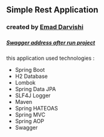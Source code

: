 <h2>Simple Rest Application</h2>

<h3>created by <a href="https://www.linkedin.com/in/darvishi-emad/" target="_blank">Emad Darvishi</a><h3>

<h5><a href="http://localhost:8080/api/swagger-ui.html" target="_blank">Swagger address after run project</a></h5>

this application used technologies :
<ul>
    <li>Spring Boot</li>
    <li>H2 Database</li>
    <li>Lombok</li>
    <li>Spring Data JPA</li>
    <li>SLF4J Logger</li>
    <li>Maven</li>
    <li>Spring HATEOAS</li>
    <li>Spring MVC</li>
    <li>Spring AOP</li>
    <li>Swagger</li>
</ul>